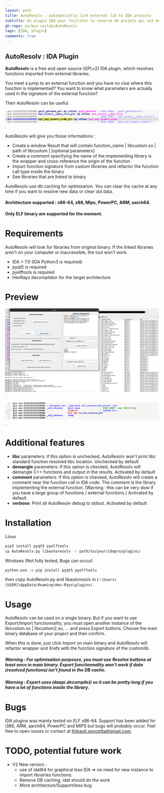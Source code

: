 ```yaml
---
layout: post
title: AutoResolv - automatically link external lib to IDA projects
subtitle: Un plugin IDA pour faciliter le reverse de projets qui ont beaucoups de libs externes.
gh-repo: airbus-seclab/AutoResolv
tags: [IDA, plugin]
comments: true
---
```


## AutoResolv : IDA Plugin

__AutoResolv__ is a free and open source (GPLv2) IDA plugin, which resolves functions imported from external libraries. 

You meet a jump to an external function and you have no clue where this function is implemented? 
You want to know what parameters are actually used in the signature of the external function? 

Then AutoResolv can be useful.

!["AutoResolv"](./assets/img/autoresolv/nojump.png "no jump on external function").

AutoResolv will give you those informations : 

- Create a window Result that will contain function_name | libcustom.so | path of libcustom | [optional parameters]
- Create a comment specifying the name of the implementing library is the wrapper and cross-reference the origin of the function
- Import function signature from custom libraries and refactor the function call type inside the binary
- See libraries that are linked to binary

AutoResolv use db caching for optimisation. You can clear the cache at any time if you want to resolve new data or clear old data.

#### Architecture supported : x86-64, x86, Mips, PowerPC, ARM, aarch64. 
#### Only ELF binary are supported for the moment.

# Requirements 

AutoResolv will look for libraries from original binary. If the linked libraries aren't on your computer or inaccessible, the tool won't work. 

- IDA > 7.0 (IDA Python3 is required)
- pyqt5 is required
- pyelftools is required
- HexRays decompilator for the target architecture

# Preview

!["AutoResolv"](/assets/img/autoresolv/preview.png "AutoResolv preview").


!["AutoResolv"](/assets/img/autoresolv/patched.png "Example of a wrapper patched by AutoResolv").


# Additional features

- __libc__ parameters: if this option is unchecked, AutoResolv won't print libc standard function resolved libc location. Unchecked by default
- __demangle__ parameters: if this option is checked, AutoResolv will demangle C++ functions and output in the results. Activated by default
- __comment__ parameters: if this option is checked, AutoResolv will create a comment near the function call in IDA code. The comment is the library implementing the external function. (Warning : this can be very slow if you have a large group of functions / external functions.) Activated by default
- __verbose__: Print all AutoResolv debug to stdout. Activated by default


# Installation

Linux

```bash
pip3 install pyqt5 pyelftools
cp AutoResolv.py libautoresolv -r path/to/your/idapro/plugins/
```

Windows (Not fully tested, Bugs can occur)
```cmd
python.exe -m pip install pyqt5 pyelftools
```
then copy AutoResolv.py and libautoresolv in ```C:\Users\[USER]\AppData\Roaming\Hex-Rays\plugins\```


# Usage 

AutoResolv can be used on a single binary. But if you want to use Export/Import functionnality, you must open another instance of the libcustom.so | libcustom2.so, ... and press Export buttons. Choose the main binary database of your project and then confirm. 

When this is done, just click Import on main binary and AutoResolv will refactor wrapper and Xrefs with the function signature of the customlib.


##### Warning : For optimisation purposes, you must use Resolve buttons at least once in main binary. Export functionnality won't work if data (resolved functions) isn't found in the DB cache.
##### Warning : Export uses idaapi.decompile() so it can be pretty long if you have a lot of functions inside the library. 


# Bugs

IDA plugins was mainly tested on ELF x86-64. 
Support has been added for i386, ARM, aarch64, PowerPC and MIPS but bugs will probably occur. 
Feel free to open issues or contact at thibault.poncetta@gmail.com. 

# TODO, potential future work

- V2 New version : 
  -  use of idat64 for graphical less IDA => no need for new instance to import librairies functions. 
  -  Remove DB caching, idat should do the work
  -  More architecture/Support/less bug
